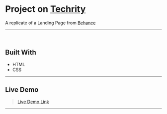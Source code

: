 # Project on [Techrity](https://github.com/techrityorg)
A replicate of a Landing Page from [Behance](https://www.behance.net/gallery/149744605/Portfolio-Design-Template)
_________________________________________________________________________________________________________________________________________________________________________
<br />

## Built With
- HTML
- CSS

_________________________________________________________________________________________________________________________________________________________________________
## Live Demo
>[Live Demo Link](https://kaludavid.github.io/Techrity-Project/)

_________________________________________________________________________________________________________________________________________________________________________
